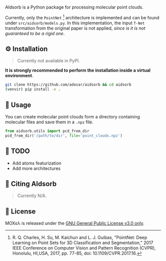 AIdsorb is a Python package for processing molecular point clouds.

Currently, only the `PointNet`  [^1] architecture is implemented and can be
found under `src/aidsorb/models.py`. In this implementation, the input `T-Net`
transformation from the original paper is not applied, *since is it is not
guaranteed to be a rigid one*.

## ⚙️  Installation
> Currently not available in PyPI.

**It is strongly recommended to perform the installation inside a virtual environment**.
```bash
git clone https://github.com/adosar/aidsorb && cd aidsorb
(venvir) pip install -e .
```

## 📖 Usage
You can create molecular point clouds form a directory containing molecular
files and save them in a `.npz` file.

```python
from aidsorb.utils import pcd_from_dir
pcd_from_dir('/path/to/dir', file='point_clouds.npz')
```

## 📇 TODO
* Add atoms featurization
* Add more architectures

## 📰 Citing AIdsorb
> Currently N/A.

## 📑 License
MOXελ is released under the [GNU General Public License v3.0 only](https://spdx.org/licenses/GPL-3.0-only.html).

[^1]: R. Q. Charles, H. Su, M. Kaichun and L. J. Guibas, "PointNet: Deep
Learning on Point Sets for 3D Classification and Segmentation," 2017 IEEE
Conference on Computer Vision and Pattern Recognition (CVPR), Honolulu, HI,USA,
2017, pp. 77-85, doi: 10.1109/CVPR.2017.16.
